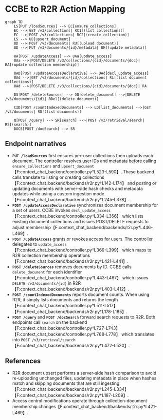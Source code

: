 # CCBE to R2R Action Mapping

```mermaid
graph TD
    LS[PUT /loadSources] --> EC[ensure_collections]
    EC -->|GET /v3/collections| RC1[(list collections)]
    EC -->|POST /v3/collections| RC2[(create collection)]
    LS --> UD[upsert_document]
    UD -->|POST /v3/documents| RU[(upload document)]
    UD -->|PUT /v3/documents/{id}/metadata| UM[(update metadata)]

    UA[POST /updateAccess] --> UAa[update_access]
    UAa -->|POST/DELETE /v3/collections/{cid}/documents/{doc}| RA[(update collection membership)]

    UAD[POST /updateAccessDeclarative] --> UAd[decl_update_access]
    UAd -->|GET /v3/documents/{id}/collections| RL[(list document collections)]
    UAd -->|POST/DELETE /v3/collections/{cid}/documents/{doc}| RA

    DS[POST /deleteSources] --> DD[delete_document] -->|DELETE /v3/documents/{id}| RDel[(delete document)]

    CID[POST /countIndexedDocuments] --> LD[list_documents] -->|GET /v3/documents| RD[(list documents)]

    Q[POST /query] --> SR[search] -->|POST /v3/retrieval/search| RS[(search)]
    DOCS[POST /docSearch] --> SR
```

## Endpoint narratives

- **`PUT /loadSources`** first ensures per-user collections then uploads each document. The controller resolves user IDs and metadata before calling `ensure_collections` and `upsert_document`【F:context_chat_backend/controller.py†L523-L590】. These backend calls translate to listing or creating collections【F:context_chat_backend/backends/r2r.py†L142-L174】 and posting or updating documents with server-side hash checks and metadata updates while using a custom ingestion mode【F:context_chat_backend/backends/r2r.py†L245-L378】.
- **`POST /updateAccessDeclarative`** synchronizes document membership for a set of users. CCBE invokes `decl_update_access`【F:context_chat_backend/controller.py†L334-L356】 which lists existing document collections and issues POST/DELETE requests to adjust membership【F:context_chat_backend/backends/r2r.py†L446-L469】.
- **`POST /updateAccess`** grants or revokes access for users. The controller delegates to `update_access`【F:context_chat_backend/controller.py†L369-L399】 which maps to R2R collection membership operations【F:context_chat_backend/backends/r2r.py†L421-L441】.
- **`POST /deleteSources`** removes documents by ID. CCBE calls `delete_document` for each identifier【F:context_chat_backend/controller.py†L443-L467】 which issues `DELETE /v3/documents/{id}` in R2R【F:context_chat_backend/backends/r2r.py†L403-L412】.
- **`POST /countIndexedDocuments`** reports document counts. When using R2R, it simply lists documents and returns the length【F:context_chat_backend/controller.py†L511-L517】【F:context_chat_backend/backends/r2r.py†L178-L185】.
- **`POST /query`** and **`POST /docSearch`** forward search requests to R2R. Both endpoints call `search` on the backend【F:context_chat_backend/controller.py†L727-L743】【F:context_chat_backend/controller.py†L768-L778】 which translates into `POST /v3/retrieval/search`【F:context_chat_backend/backends/r2r.py†L472-L520】.

## References

- R2R document upsert performs a server-side hash comparison to avoid re-uploading unchanged files, updating metadata in place when hashes match and skipping documents that are still ingesting【F:context_chat_backend/backends/r2r.py†L245-L334】【F:context_chat_backend/backends/r2r.py†L187-L209】.
- Access control modifications operate through collection-document membership changes【F:context_chat_backend/backends/r2r.py†L421-L469】.

